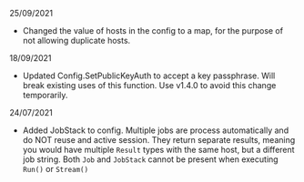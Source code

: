 25/09/2021
- Changed the value of hosts in the config to a map, for the purpose of not allowing duplicate hosts.

18/09/2021
- Updated Config.SetPublicKeyAuth to accept a key passphrase. Will break existing uses of this function. Use v1.4.0 to avoid this change temporarily.

24/07/2021
- Added JobStack to config. Multiple jobs are process automatically and do NOT reuse and active session. They return separate results, meaning you would have multiple `Result` types with the same host, but a different job string. Both `Job` and `JobStack` cannot be present when executing `Run()` or `Stream()`